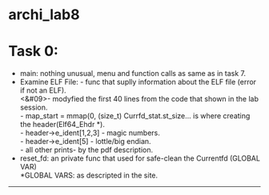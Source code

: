 # archi_lab8

# Task 0: <br />
* main: nothing unusual, menu and function calls as same as in task 7.<br />
* Examine ELF File: - func that suplly information about the ELF file (error if not an ELF).<br />
                    <&#09>- modyfied the first 40 lines from the code that shown in the lab session.</br>
                   <emsp> - map_start = mmap(0, (size_t) Currfd_stat.st_size... is where creating the header(Elf64_Ehdr *).</br>
                    - header->e_ident[1,2,3] - magic numbers.</br>
                    - header->e_ident[5] - lottle/big endian. </br>
                    - all other prints- by the pdf description.</br>
* reset_fd: an private func that used for safe-clean the Currentfd (GLOBAL VAR)</br>
*GLOBAL VARS: as descripted in the site.</br>
                    
--------------------------------------------------------------------------
